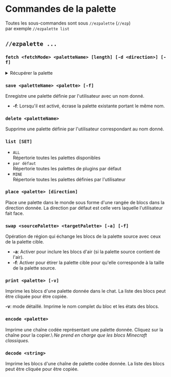 # Commandes de la palette

Toutes les sous-commandes sont sous `//ezpalette` (`//ezp`)\
par exemple `//ezpalette list`

## `//ezpalette ...`

### `fetch <fetchMode> <paletteName> [length] [-d <direction>] [-f]`

<details>

<summary>Récupérer la palette</summary>

Enregistre une palette définie par l'utilisateur avec un nom donné.

* **Mode de récupération**: d'où récupérer les blocs de palette :
  * **`WORLD`**
    * Prend les blocs de la position du joueur
  * **`SELECTION`**
    * Prend les blocs de la sélection du joueur
    * La sélection doit avoir une taille de 1x1xN, où N est la longueur de palette souhaitée
  * **`HOTBAR`**
    * Prend des blocs de la barre de raccourcis du joueur
    * Ignore les éléments et utilise les propriétés de bloc par défaut
* **Longueur** (par défaut: 0): nombre de blocs à récupérer. Une longueur de 0 (par défaut) récupérera des blocs jusqu'à ce que l'air soit atteint.
* **-d** (par défaut: moi): la direction à laquelle effectuer la recherche. La valeur par défaut est la direction vers laquelle l'utilisateur fait face.
* **-f**: Lorsqu'il est activé, écrase la palette existante portant le même nom.

<img src="../.gitbook/assets/ezp_fetch.gif" alt="" data-size="original">

</details>

### `save <paletteName> <palette> [-f]`

Enregistre une palette définie par l'utilisateur avec un nom donné.

* **-f**: Lorsqu'il est activé, écrase la palette existante portant le même nom.

### `delete <paletteName>`

Supprime une palette définie par l'utilisateur correspondant au nom donné.

### `list [SET]`

* `ALL`\
  Répertorie toutes les palettes disponibles
* `par défaut`\
  Répertorie toutes les palettes de plugins par défaut
* `MINE`\
  Répertorie toutes les palettes définies par l'utilisateur

### `place <palette> [direction]`

Place une palette dans le monde sous forme d'une rangée de blocs dans la direction donnée. La direction par défaut est celle vers laquelle l'utilisateur fait face.

### `swap <sourcePalette> <targetPalette> [-a] [-f]`

Opération de région qui échange les blocs de la palette source avec ceux de la palette cible.

* **-a**: Activer pour inclure les blocs d'air (si la palette source contient de l'air).
* **-f**: Activer pour étirer la palette cible pour qu'elle corresponde à la taille de la palette source.

### `print <palette> [-v]`

Imprime les blocs d'une palette donnée dans le chat. La liste des blocs peut être cliquée pour être copiée.

**-v**: mode détaillé. Imprime le nom complet du bloc et les états des blocs.

### `encode <palette>`

Imprime une chaîne codée représentant une palette donnée. Cliquez sur la chaîne pour la copier.\ _Ne prend en charge que les blocs Minecraft classiques._

### `decode <string>`

Imprime les blocs d'une chaîne de palette codée donnée. La liste des blocs peut être cliquée pour être copiée.
